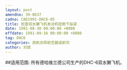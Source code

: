 ```yaml
---
layout: post
amendno: 39-0637
cadno: CAD1991-DHC6-05
title: 检查双水獭飞机发动机短舱下纵梁
date: 1991-08-30 00:00:00 +0800
effdate: 1991-09-16 00:00:00 +0800
tag: DHC6
categories: 民航总局航空器适航司
author: 刘琥
---
```


##适用范围:
所有德哈维兰德公司生产的DHC-6双水獭飞机。

